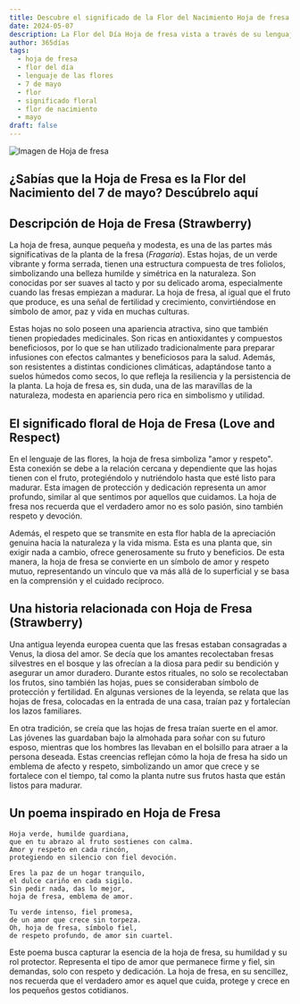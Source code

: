 ```yaml
---
title: Descubre el significado de la Flor del Nacimiento Hoja de fresa del 7 de mayo
date: 2024-05-07
description: La Flor del Día Hoja de fresa vista a través de su lenguaje floral e historias
author: 365días
tags:
  - hoja de fresa
  - flor del día
  - lenguaje de las flores
  - 7 de mayo
  - flor
  - significado floral
  - flor de nacimiento
  - mayo
draft: false
---
```


![Imagen de Hoja de fresa](https://cdn.pixabay.com/photo/2023/05/21/10/03/flower-8008187_1280.jpg#center#center)


## ¿Sabías que la Hoja de Fresa es la Flor del Nacimiento del 7 de mayo? Descúbrelo aquí

## Descripción de Hoja de Fresa (Strawberry)

La hoja de fresa, aunque pequeña y modesta, es una de las partes más significativas de la planta de la fresa (*Fragaria*). Estas hojas, de un verde vibrante y forma serrada, tienen una estructura compuesta de tres foliolos, simbolizando una belleza humilde y simétrica en la naturaleza. Son conocidas por ser suaves al tacto y por su delicado aroma, especialmente cuando las fresas empiezan a madurar. La hoja de fresa, al igual que el fruto que produce, es una señal de fertilidad y crecimiento, convirtiéndose en símbolo de amor, paz y vida en muchas culturas.

Estas hojas no solo poseen una apariencia atractiva, sino que también tienen propiedades medicinales. Son ricas en antioxidantes y compuestos beneficiosos, por lo que se han utilizado tradicionalmente para preparar infusiones con efectos calmantes y beneficiosos para la salud. Además, son resistentes a distintas condiciones climáticas, adaptándose tanto a suelos húmedos como secos, lo que refleja la resiliencia y la persistencia de la planta. La hoja de fresa es, sin duda, una de las maravillas de la naturaleza, modesta en apariencia pero rica en simbolismo y utilidad.

## El significado floral de Hoja de Fresa (Love and Respect)

En el lenguaje de las flores, la hoja de fresa simboliza "amor y respeto". Esta conexión se debe a la relación cercana y dependiente que las hojas tienen con el fruto, protegiéndolo y nutriéndolo hasta que esté listo para madurar. Esta imagen de protección y dedicación representa un amor profundo, similar al que sentimos por aquellos que cuidamos. La hoja de fresa nos recuerda que el verdadero amor no es solo pasión, sino también respeto y devoción.

Además, el respeto que se transmite en esta flor habla de la apreciación genuina hacia la naturaleza y la vida misma. Esta es una planta que, sin exigir nada a cambio, ofrece generosamente su fruto y beneficios. De esta manera, la hoja de fresa se convierte en un símbolo de amor y respeto mutuo, representando un vínculo que va más allá de lo superficial y se basa en la comprensión y el cuidado recíproco.

## Una historia relacionada con Hoja de Fresa (Strawberry)

Una antigua leyenda europea cuenta que las fresas estaban consagradas a Venus, la diosa del amor. Se decía que los amantes recolectaban fresas silvestres en el bosque y las ofrecían a la diosa para pedir su bendición y asegurar un amor duradero. Durante estos rituales, no solo se recolectaban los frutos, sino también las hojas, pues se consideraban símbolo de protección y fertilidad. En algunas versiones de la leyenda, se relata que las hojas de fresa, colocadas en la entrada de una casa, traían paz y fortalecían los lazos familiares.

En otra tradición, se creía que las hojas de fresa traían suerte en el amor. Las jóvenes las guardaban bajo la almohada para soñar con su futuro esposo, mientras que los hombres las llevaban en el bolsillo para atraer a la persona deseada. Estas creencias reflejan cómo la hoja de fresa ha sido un emblema de afecto y respeto, simbolizando un amor que crece y se fortalece con el tiempo, tal como la planta nutre sus frutos hasta que están listos para madurar.

## Un poema inspirado en Hoja de Fresa

```  
Hoja verde, humilde guardiana,  
que en tu abrazo al fruto sostienes con calma.  
Amor y respeto en cada rincón,  
protegiendo en silencio con fiel devoción.

Eres la paz de un hogar tranquilo,  
el dulce cariño en cada sigilo.  
Sin pedir nada, das lo mejor,  
hoja de fresa, emblema de amor.

Tu verde intenso, fiel promesa,  
de un amor que crece sin torpeza.  
Oh, hoja de fresa, símbolo fiel,  
de respeto profundo, de amor sin cuartel.
```

Este poema busca capturar la esencia de la hoja de fresa, su humildad y su rol protector. Representa el tipo de amor que permanece firme y fiel, sin demandas, solo con respeto y dedicación. La hoja de fresa, en su sencillez, nos recuerda que el verdadero amor es aquel que cuida, protege y crece en los pequeños gestos cotidianos.